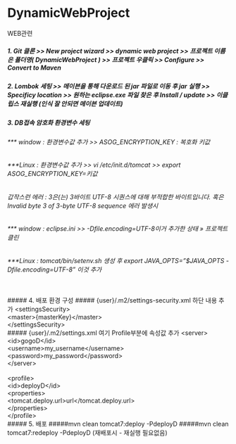 # DynamicWebProject

WEB관련
##### 1. Git 클론 >> New project wizard >> dynamic web project >> 프로젝트 이름은 폴더명( DynamicWebProject ) >> 프로젝트 우클릭 >> Configure >> Convert to Maven

##### 2. Lombok 세팅 >> 메이븐을 통해 다운로드 된 jar 파일로 이동 후 jar 실행 >> Specificy location >> 원하는 eclipse.exe 파일 찾은 후 Install / update >> 이클립스 재실행 (인식 잘 안되면 메이븐 업데이트)

##### 3. DB접속 암호화 환경변수 세팅
###### *** window : 환경변수값 추가 >> ASOG_ENCRYPTION_KEY : 복호화 키값
###### ***Linux   : 환경변수값 추가 >> vi /etc/init.d/tomcat >> export ASOG_ENCRYPTION_KEY=키값

###### 갑작스런 에러 : 3은(는) 3바이트 UTF-8 시퀀스에 대해 부적합한 바이트입니다. 혹은 Invalid byte 3 of 3-byte UTF-8 sequence 에러 발생시 
###### *** window : eclipse.ini >> -Dfile.encoding=UTF-8이거 추가한 상태 » 프로젝트 클린
###### ***Linux   : tomcat/bin/setenv.sh 생성 후 export JAVA_OPTS=”$JAVA_OPTS -Dfile.encoding=UTF-8” 이것 추가
<br/>
##### 4. 배포 환경 구성 
##### {user}/.m2/settings-security.xml 하단 내용 추가
&lt;settingsSecurity> <br/>
    &lt;master>{masterKey}&lt;/master><br/>
&lt;/settingsSecurity>
<br/>
##### {user}/.m2/settings.xml 여기 Profile부분에 속성값 추가
&lt;server><br/>
  &lt;id>gogoD&lt;/id><br/>
  &lt;username>my_username&lt;/username><br/>
  &lt;password>my_password&lt;/password><br/>
&lt;/server><br/>
<br/>
&lt;profile><br/>
    &lt;id>deployD&lt;/id><br/>
    &lt;properties><br/>
        &lt;tomcat.deploy.url>url&lt;/tomcat.deploy.url><br/>
    &lt;/properties><br/>
&lt;/profile>
<br/>
##### 5. 배포
#####mvn clean tomcat7:deploy -PdeployD
#####mvn clean tomcat7:redeploy -PdeployD
(재배포시 - 재실행 필요없음)
